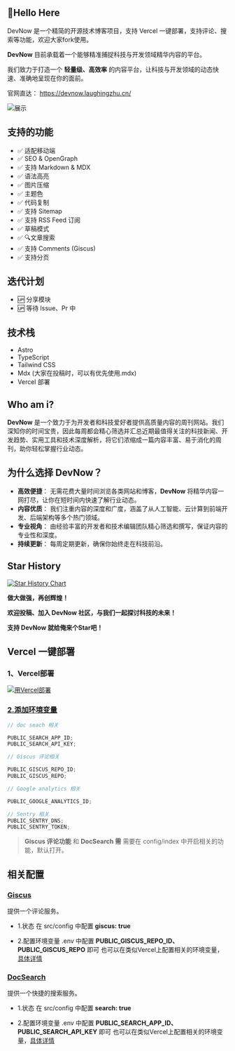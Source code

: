 ## 🚀Hello Here

DevNow 是一个精简的开源技术博客项目，支持 Vercel 一键部署，支持评论、搜索等功能，欢迎大家fork使用。

**DevNow** 目前承载着一个能够精准捕捉科技与开发领域精华内容的平台。

我们致力于打造一个 **轻量级、高效率** 的内容平台，让科技与开发领域的动态快速、准确地呈现在你的面前。

官网直达： <https://devnow.laughingzhu.cn/>

![展示](https://cdn.laughingzhu.cn/DevNow/hJB0pNu4AeZKlnEhgAnyn.png-thumb)

## 支持的功能

- ✅ 适配移动端
- ✅ SEO & OpenGraph
- ✅ 支持 Markdown & MDX
- ✅ 语法高亮
- ✅ 图片压缩
- ✅ 主题色
- ✅ 代码复制
- ✅ 支持 Sitemap
- ✅ 支持 RSS Feed 订阅
- ✅ 草稿模式
- ✅ 🔍文章搜索
- ✅ 支持 Comments (Giscus)
- ✅ 支持分页

## 迭代计划

- 🆙 分享模块
- 🆙 等待 Issue、Pr 中

## 技术栈

- Astro
- TypeScript
- Tailwind CSS
- Mdx (大家在投稿时，可以有优先使用.mdx)
- Vercel 部署

## Who am i?

**DevNow** 是一个致力于为开发者和科技爱好者提供高质量内容的周刊网站。我们深知你的时间宝贵，因此每周都会精心筛选并汇总近期最值得关注的科技新闻、开发趋势、实用工具和技术深度解析，将它们浓缩成一篇内容丰富、易于消化的周刊，助你轻松掌握行业动态。

## 为什么选择 DevNow？

- **高效便捷**： 无需花费大量时间浏览各类网站和博客，**DevNow** 将精华内容一网打尽，让你在短时间内快速了解行业动态。
- **内容优质**： 我们注重内容的深度和广度，涵盖了从人工智能、云计算到前端开发、后端架构等多个热门领域。
- **专业视角**： 由经验丰富的开发者和技术编辑团队精心筛选和撰写，保证内容的专业性和深度。
- **持续更新**： 每周定期更新，确保你始终走在科技前沿。

## Star History

[![Star History Chart](https://api.star-history.com/svg?repos=laughingzhu/devnow&type=Date)](https://star-history.com/#laughingzhu/devnow&Date)

**做大做强，再创辉煌！**

**欢迎投稿、加入 DevNow 社区，与我们一起探讨科技的未来！**

**支持 DevNow 就给俺来个Star吧！**

## Vercel 一键部署

### 1、Vercel部署

[![用Vercel部署](https://vercel.com/button)](https://vercel.com/new/clone?repository-url=https://github.com/LaughingZhu/DevNow)

### [2.添加环境变量](https://vercel.com/docs/projects/environment-variables)

```js
// doc seach 相关

PUBLIC_SEARCH_APP_ID;
PUBLIC_SEARCH_API_KEY;

// Giscus 评论相关

PUBLIC_GISCUS_REPO_ID;
PUBLIC_GISCUS_REPO;

// Google analytics 相关

PUBLIC_GOOGLE_ANALYTICS_ID;

// Sentry 相关
PUBLIC_SENTRY_DNS;
PUBLIC_SENTRY_TOKEN;
```

> **Giscus 评论功能** 和 **DocSearch 需** 需要在 config/index 中开启相关的功能，默认打开。

## 相关配置

### [Giscus](https://giscus.app/zh-CN)

提供一个评论服务。

- 1.状态
  在 src/config 中配置 **giscus: true**

- 2.配置环境变量
  .env 中配置 **PUBLIC_GISCUS_REPO_ID、PUBLIC_GISCUS_REPO** 即可
  也可以在类似Vercel上配置相关的环境变量，[具体详情](https://vercel.com/docs/projects/environment-variables)

### [DocSearch](https://docsearch.algolia.com/docs/what-is-docsearch)

提供一个快捷的搜索服务。

- 1.状态
  在 src/config 中配置 **search: true**

- 2.配置环境变量
  .env 中配置 **PUBLIC_SEARCH_APP_ID、PUBLIC_SEARCH_API_KEY** 即可
  也可以在类似Vercel上配置相关的环境变量，[具体详情](https://vercel.com/docs/projects/environment-variables)
